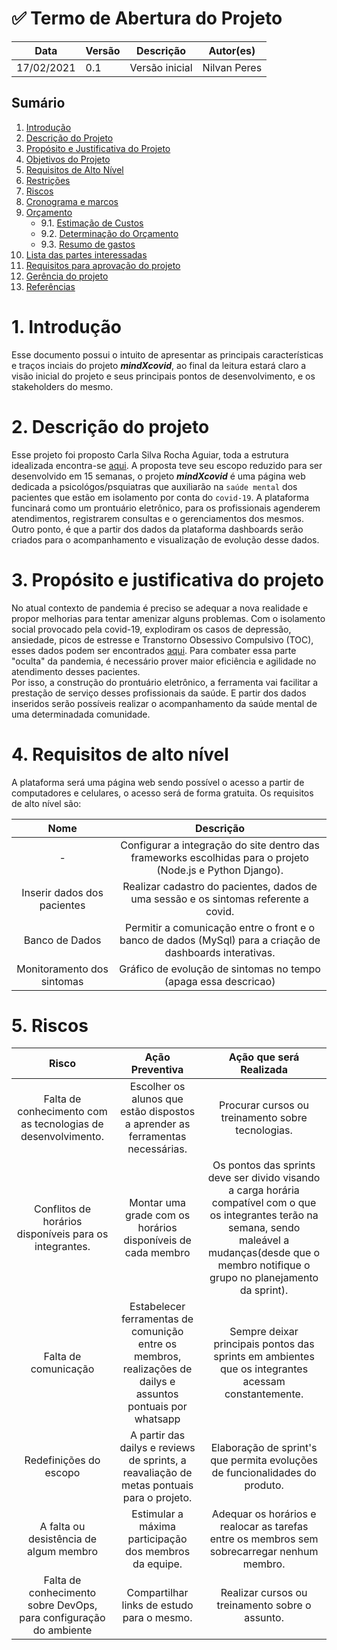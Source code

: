 # ✅ Termo de Abertura do Projeto

|Data|Versão|Descrição|Autor(es)|          
|-----|------|---------|----------|           
|17/02/2021|0.1| Versão inicial | Nilvan Peres|

## Sumário
1. [Introdução](https://github.com/fga-gpp-mds/2018.1_Gestao_de_Internacoes_Cirurgicas_GIC/blob/is3_Termo_de_abertura_de_Projeto_TAP/docs/documentos/Eps/Termo_de_abertura_do_Projeto.md#1-introdu%C3%A7%C3%A3o)  
2. [Descrição do Projeto](https://github.com/fga-gpp-mds/2018.1_Gestao_de_Internacoes_Cirurgicas_GIC/blob/is3_Termo_de_abertura_de_Projeto_TAP/docs/documentos/Eps/Termo_de_abertura_do_Projeto.md#2-descri%C3%A7%C3%A3o-do-projeto)
3. [Propósito e Justificativa do Projeto](https://github.com/fga-gpp-mds/2018.1_Gestao_de_Internacoes_Cirurgicas_GIC/blob/is3_Termo_de_abertura_de_Projeto_TAP/docs/documentos/Eps/Termo_de_abertura_do_Projeto.md#3-prop%C3%B3sito-e-justificativa-do-projeto)
4. [Objetivos do Projeto](https://github.com/fga-gpp-mds/2018.1_Gestao_de_Internacoes_Cirurgicas_GIC/blob/is3_Termo_de_abertura_de_Projeto_TAP/docs/documentos/Eps/Termo_de_abertura_do_Projeto.md#4-objetivos-do-projeto)
5. [Requisitos de Alto Nível](https://github.com/fga-gpp-mds/2018.1_Gestao_de_Internacoes_Cirurgicas_GIC/blob/is3_Termo_de_abertura_de_Projeto_TAP/docs/documentos/Eps/Termo_de_abertura_do_Projeto.md#5-requisitos-de-alto-n%C3%ADvel)
6. [Restrições](https://github.com/fga-gpp-mds/2018.1_Gestao_de_Internacoes_Cirurgicas_GIC/blob/is3_Termo_de_abertura_de_Projeto_TAP/docs/documentos/Eps/Termo_de_abertura_do_Projeto.md#6-restri%C3%A7%C3%B5es)
7. [Riscos](https://github.com/fga-gpp-mds/2018.1_Gestao_de_Internacoes_Cirurgicas_GIC/blob/is3_Termo_de_abertura_de_Projeto_TAP/docs/documentos/Eps/Termo_de_abertura_do_Projeto.md#7-riscos)
8. [Cronograma e marcos](https://github.com/fga-gpp-mds/2018.1_Gestao_de_Internacoes_Cirurgicas_GIC/blob/is3_Termo_de_abertura_de_Projeto_TAP/docs/documentos/Eps/Termo_de_abertura_do_Projeto.md#8-cronograma-e-marcos)
9. [Orçamento](https://github.com/fga-gpp-mds/2018.1_Gestao_de_Internacoes_Cirurgicas_GIC/blob/is3_Termo_de_abertura_de_Projeto_TAP/docs/documentos/Eps/Termo_de_abertura_do_Projeto.md#9-Or%C3%A7amento)
    - 9.1. [Estimação de Custos](https://github.com/fga-gpp-mds/2018.1_Gestao_de_Internacoes_Cirurgicas_GIC/blob/is3_Termo_de_abertura_de_Projeto_TAP/docs/documentos/Eps/Termo_de_abertura_do_Projeto.md#91-recursos-f%C3%ADsicos-e-servi%C3%A7os)
    - 9.2. [Determinação do Orçamento](https://github.com/fga-gpp-mds/2018.1_Gestao_de_Internacoes_Cirurgicas_GIC/blob/is3_Termo_de_abertura_de_Projeto_TAP/docs/documentos/Eps/Termo_de_abertura_do_Projeto.md#92-recursos-humanos)
    - 9.3. [Resumo de gastos](https://github.com/fga-gpp-mds/2018.1_Gestao_de_Internacoes_Cirurgicas_GIC/blob/is3_Termo_de_abertura_de_Projeto_TAP/docs/documentos/Eps/Termo_de_abertura_do_Projeto.md#93-resumo-de-gastos)
10. [Lista das partes interessadas](https://github.com/fga-gpp-mds/2018.1_Gestao_de_Internacoes_Cirurgicas_GIC/blob/is3_Termo_de_abertura_de_Projeto_TAP/docs/documentos/Eps/Termo_de_abertura_do_Projeto.md#10-lista-das-partes-interessadas)
11. [Requisitos para aprovação do projeto](https://github.com/fga-gpp-mds/2018.1_Gestao_de_Internacoes_Cirurgicas_GIC/blob/is3_Termo_de_abertura_de_Projeto_TAP/docs/documentos/Eps/Termo_de_abertura_do_Projeto.md#11-requisitos-para-a-aprova%C3%A7%C3%A3o-do-projeto)
12. [Gerência do projeto](https://github.com/fga-gpp-mds/2018.1_Gestao_de_Internacoes_Cirurgicas_GIC/blob/is3_Termo_de_abertura_de_Projeto_TAP/docs/documentos/Eps/Termo_de_abertura_do_Projeto.md#12-ger%C3%AAncia-do-projeto)
 13. [Referências](https://github.com/fga-gpp-mds/2018.1_Gestao_de_Internacoes_Cirurgicas_GIC/blob/is3_Termo_de_abertura_de_Projeto_TAP/docs/documentos/Eps/Termo_de_abertura_do_Projeto.md#13-refer%C3%AAncias)

# 1. Introdução

Esse documento possui o intuito de apresentar as principais características e traços inciais do projeto ***mindXcovid***, ao final da leitura estará claro a visão inicial do projeto e seus principais pontos de desenvolvimento, e os stakeholders do mesmo.

# 2. Descrição do projeto

Esse projeto foi proposto Carla Silva Rocha Aguiar, toda a estrutura idealizada encontra-se [aqui](https://drive.google.com/file/d/1-I73Fw0BohIirjTrLwUBt_6SRs5Ltj7H/view). A proposta teve seu escopo reduzido para ser desenvolvido em 15 semanas, o projeto ***mindXcovid*** é uma página web dedicada a psicológos/psquiatras que auxiliarão na `saúde mental` dos pacientes que estão em isolamento por conta do `covid-19`. A plataforma funcinará como um prontuário eletrônico, para os profissionais agenderem atendimentos, registrarem consultas e o gerenciamentos dos mesmos. Outro ponto, é que a partir dos dados da plataforma dashboards serão criados para o acompanhamento e visualização de evolução desse dados.

# 3. Propósito e justificativa do projeto

No atual contexto de pandemia é preciso se adequar a nova realidade e propor melhorias para tentar amenizar alguns problemas. Com o isolamento social provocado pela covid-19, explodiram os casos de depressão, ansiedade, picos de estresse e Transtorno Obsessivo Compulsivo (TOC), esses dados podem ser encontrados [aqui](https://www.fiocruzbrasilia.fiocruz.br/depressao-ansiedade-e-estresse-aumentam-durante-a-pandemia/). Para combater essa parte "oculta" da pandemia, é necessário prover maior eficiência e agilidade no atendimento desses pacientes.   
Por isso, a construção do prontuário eletrônico, a ferramenta vai facilitar a prestação de serviço desses profissionais da saúde. E partir dos dados inseridos serão possíveis realizar o acompanhamento da saúde mental de uma determinadada comunidade.

# 4. Requisitos de alto nível

 A plataforma será uma página web sendo possível o acesso a partir de computadores e celulares, o acesso será de forma gratuita. Os requisitos de alto nível são:

|                 Nome                 |           Descrição          |
|:------------------------------------:|:-------------------------:|
| - | Configurar a integração do site dentro das frameworks escolhidas para o projeto (Node.js e Python Django).|
| Inserir dados dos pacientes | Realizar cadastro do pacientes, dados de uma sessão e os sintomas referente a covid.  |
| Banco de Dados | Permitir a comunicação entre o front e o banco de dados (MySql) para a criação de dashboards interativas. |
| Monitoramento dos sintomas | Gráfico de evolução de sintomas no tempo (apaga essa descricao) |  

# 5. Riscos

|Risco|Ação Preventiva| Ação que será Realizada|
|:--------:|:-------:|:----------:|
| Falta de conhecimento com as tecnologias de desenvolvimento. | Escolher os alunos que estão dispostos a aprender as ferramentas necessárias.| Procurar cursos ou treinamento sobre tecnologias. |
| Conflitos de horários disponíveis para os integrantes. | Montar uma grade com os horários disponíveis de cada membro|Os pontos das sprints deve ser divido visando a carga horária compatível com o que os integrantes terão na semana, sendo maleável a mudanças(desde que o membro notifique o grupo no planejamento da sprint). |
| Falta de comunicação| Estabelecer ferramentas de comunição entre os membros, realizações de dailys e assuntos pontuais por whatsapp| Sempre deixar principais pontos das sprints em ambientes que os integrantes acessam constantemente. |
| Redefinições do escopo | A partir das dailys e reviews de sprints, a reavaliação de metas pontuais para o projeto. | Elaboração de sprint's que permita evoluções de funcionalidades do produto.|
| A falta ou desistência de algum membro | Estimular a máxima participação dos membros da equipe. | Adequar os horários e realocar as tarefas entre os membros sem sobrecarregar nenhum membro. |
| Falta de conhecimento sobre DevOps, para configuração do ambiente | Compartilhar links de estudo para o mesmo. | Realizar cursos ou treinamento sobre o assunto. |
